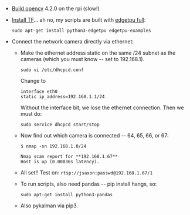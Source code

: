 * [Build opencv](https://www.pyimagesearch.com/2019/09/16/install-opencv-4-on-raspberry-pi-4-and-raspbian-buster/) 4.2.0 on the rpi (slow!)
* [Install TF](https://coral.ai/docs/accelerator/get-started/)... ah no, my scripts are built with [edgetpu full](https://coral.ai/docs/edgetpu/api-intro/#install-the-library-and-examples):
   ```
   sudo apt-get install python3-edgetpu edgetpu-examples
   ```
   
* Connect the network camera directly via ethernet:
  * Make the ethernet address static on the same /24 subnet as the cameras (which you must know -- set to 192.168.1).
    ```
    sudo vi /etc/dhcpcd.conf
    ```

    Change to
    ```
    interface eth0
    static ip_address=192.168.1.1/24
    ```

    Without the interface bit, we lose the ethernet connection.  Then we must do:
    ```
    sudo service dhcpcd start/stop
    ```

  * Now find out which camera is connected -- 64, 65, 66, or 67:
    ```
    $ nmap -sn 192.168.1.0/24

    Nmap scan report for **192.168.1.67**
    Host is up (0.00036s latency).
    ```


  * All set!!  Test on: `rtsp://jsaxon:passwd@192.168.1.67/1`


  * To run scripts, also need pandas -- pip install hangs, so:

    ```
    sudo apt-get install python3-pandas
    ```

  * Also pykalman via pip3.
